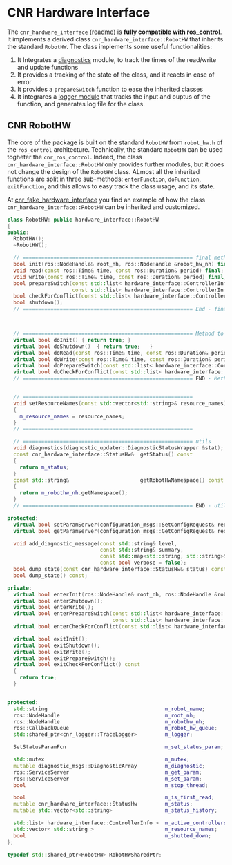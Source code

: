 # CNR Hardware Interface

The `cnr_hardware_interface` [(readme)](cnr_hardware_interface/cnr_hardware_interface/README.md) is **fully compatible with [ros_control](http://wiki.ros.org/ros_control "ros_control")**. It implements a derived class  `cnr_hardware_interface::RobotHW` that inherits the standard `RobotHW`. The class implements some useful functionalities:

1. It Integrates a [diagnostics](http://wiki.ros.org/diagnostics) module, to track the times of the read/write and update functions
2. It provides a tracking of the state of the class, and it reacts in case of error
3. It provides a `prepareSwitch` function to ease the inherited classes
4. It integrares a [logger module](www.www) that tracks the input and ouptus of the function, and generates log file for the class.

## CNR RobotHW 

The core of the package is built on the standard `RobotHW` from `robot_hw.h` of the `ros_control` architecture. Technically, the standard `RobotHW` can be used togheter the `cnr_ros_control`. Indeed, the class `cnr_hardware_interface::RobotHW` only provides further modules, but it does not change the design of the `RobotHW` class.
ALmost all the inherited functions are split in three sub-methods: `enterFunction`, `doFunction`, `exitFunction`, and this allows to easy track the class usage, and its state.

At [cnr_fake_hardware_interface](../cnr_fake_hardware_interface/README.md) you find an example of how the class `cnr_hardware_interface::RobotHW` can be inherited and customized.

```cpp
class RobotHW: public hardware_interface::RobotHW
{
public:
  RobotHW();
  ~RobotHW();

  // ======================================================= final methods (cannot be overriden by the derived clases
  bool init(ros::NodeHandle& root_nh, ros::NodeHandle &robot_hw_nh) final;
  void read(const ros::Time& time, const ros::Duration& period) final;
  void write(const ros::Time& time, const ros::Duration& period) final;
  bool prepareSwitch(const std::list< hardware_interface::ControllerInfo >& start_list,
                     const std::list< hardware_interface::ControllerInfo >& stop_list) final;
  bool checkForConflict(const std::list< hardware_interface::ControllerInfo >& info) const final;
  bool shutdown();
  // ======================================================= End - final methods



  // ======================================================= Method to override inthe derived classes
  virtual bool doInit() { return true; }
  virtual bool doShutdown()  { return true;   }
  virtual bool doRead(const ros::Time& time, const ros::Duration& period) { return true; }
  virtual bool doWrite(const ros::Time& time, const ros::Duration& period)  { return true;  }
  virtual bool doPrepareSwitch(const std::list< hardware_interface::Controller\Info >& start_list, const std::list< hardware_interface::ControllerInfo >& stop_list) { return true; }
  virtual bool doCheckForConflict(const std::list< hardware_interface::ControllerInfo >& info) const { return true;  }
  // ======================================================= END - Method to override inthe derived classes


  // =======================================================
  void setResourceNames(const std::vector<std::string>& resource_names)
  {
    m_resource_names = resource_names;
  }
  // =======================================================

  // ======================================================= utils
  void diagnostics(diagnostic_updater::DiagnosticStatusWrapper &stat);
  const cnr_hardware_interface::StatusHw&  getStatus() const
  {
    return m_status;
  }
  const std::string&                       getRobotHwNamespace() const
  {
    return m_robothw_nh.getNamespace();
  }
  // ======================================================= END - utils

protected:
  virtual bool setParamServer(configuration_msgs::SetConfigRequest& req, configuration_msgs::SetConfigResponse& res);
  virtual bool getParamServer(configuration_msgs::GetConfigRequest& req, configuration_msgs::GetConfigResponse& res);

  void add_diagnostic_message(const std::string& level,
                              const std::string& summary,
                              const std::map<std::string, std::string>& key_values,
                              const bool verbose = false);
  bool dump_state(const cnr_hardware_interface::StatusHw& status) const;
  bool dump_state() const;

private:
  virtual bool enterInit(ros::NodeHandle& root_nh, ros::NodeHandle &robot_hw_nh);
  virtual bool enterShutdown();
  virtual bool enterWrite();
  virtual bool enterPrepareSwitch(const std::list< hardware_interface::ControllerInfo >& start_list,
                                  const std::list< hardware_interface::ControllerInfo >& stop_list);
  virtual bool enterCheckForConflict(const std::list< hardware_interface::ControllerInfo >& info) const;

  virtual bool exitInit();
  virtual bool exitShutdown();
  virtual bool exitWrite();
  virtual bool exitPrepareSwitch();
  virtual bool exitCheckForConflict() const
  {
    return true;
  }


protected:
  std::string                                      m_robot_name;
  ros::NodeHandle                                  m_root_nh;
  ros::NodeHandle                                  m_robothw_nh;
  ros::CallbackQueue                               m_robot_hw_queue;
  std::shared_ptr<cnr_logger::TraceLogger>         m_logger;

  SetStatusParamFcn                                m_set_status_param;

  std::mutex                                       m_mutex;
  mutable diagnostic_msgs::DiagnosticArray         m_diagnostic;
  ros::ServiceServer                               m_get_param;
  ros::ServiceServer                               m_set_param;
  bool                                             m_stop_thread;

  bool                                             m_is_first_read;
  mutable cnr_hardware_interface::StatusHw         m_status;
  mutable std::vector<std::string>                 m_status_history;

  std::list< hardware_interface::ControllerInfo >  m_active_controllers;
  std::vector< std::string >                       m_resource_names;
  bool                                             m_shutted_down;
};

typedef std::shared_ptr<RobotHW> RobotHWSharedPtr;
```
